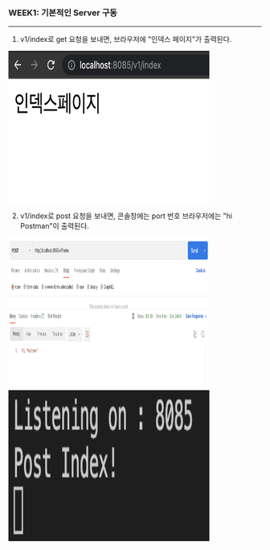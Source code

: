 ### WEEK1: 기본적인 Server 구동
---
1. v1/index로 get 요청을 보내면, 브라우저에 "인덱스 페이지"가 출력된다.
<img src="../image/week1/1.png"  width="400" height="300">


2. v1/index로 post 요청을 보내면, 콘솔창에는 port 번호 브라우저에는 "hi Postman"이 출력된다.
<img src="../image/week1/2-1.png"  width="400" height="300">
<img src="../image/week1/2-2.png"  width="400" height="300">
